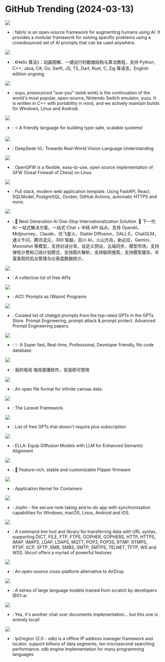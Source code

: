 # GitHub Trending (2024-03-13)

![](https://img.shields.io/badge/Python-New%20552-green?style=flat-square&logo=appveyor)
- [](https://github.comundefined): fabric is an open-source framework for augmenting humans using AI. It provides a modular framework for solving specific problems using a crowdsourced set of AI prompts that can be used anywhere.

![](https://img.shields.io/badge/Java-New%20592-green?style=flat-square&logo=appveyor)
- [](https://github.comundefined): 《Hello 算法》：动画图解、一键运行的数据结构与算法教程，支持 Python, C++, Java, C#, Go, Swift, JS, TS, Dart, Rust, C, Zig 等语言。English edition ongoing

![](https://img.shields.io/badge/C%2B%2B-New%20204-green?style=flat-square&logo=appveyor)
- [](https://github.comundefined): suyu, pronounced "sue-you" (wink wink) is the continuation of the world's most popular, open-source, Nintendo Switch emulator, yuzu. It is written in C++ with portability in mind, and we actively maintain builds for Windows, Linux and Android.

![](https://img.shields.io/badge/Rust-New%202-green?style=flat-square&logo=appveyor)
- [](https://github.comundefined): ⭐️ A friendly language for building type-safe, scalable systems!

![](https://img.shields.io/badge/Python-New%20156-green?style=flat-square&logo=appveyor)
- [](https://github.comundefined): DeepSeek-VL: Towards Real-World Vision-Language Understanding

![](https://img.shields.io/badge/Go-New%20238-green?style=flat-square&logo=appveyor)
- [](https://github.comundefined): OpenGFW is a flexible, easy-to-use, open source implementation of GFW (Great Firewall of China) on Linux

![](https://img.shields.io/badge/TypeScript-New%20440-green?style=flat-square&logo=appveyor)
- [](https://github.comundefined): Full stack, modern web application template. Using FastAPI, React, SQLModel, PostgreSQL, Docker, GitHub Actions, automatic HTTPS and more.

![](https://img.shields.io/badge/TypeScript-New%20283-green?style=flat-square&logo=appveyor)
- [](https://github.comundefined): 🚀 Next Generation AI One-Stop Internationalization Solution. 🚀 下一代 AI 一站式解决方案，一站式 Chat + 中转 API 站点，支持 OpenAI，Midjourney，Claude，讯飞星火，Stable Diffusion，DALL·E，ChatGLM，通义千问，腾讯混元，360 智脑，百川 AI，火山方舟，新必应，Gemini，Moonshot 等模型，支持对话分享，自定义预设，云端同步，模型市场，支持弹性计费和订阅计划模式，支持图片解析，支持联网搜索，支持模型缓存，丰富美观的后台管理与仪表盘数据统计。

![](https://img.shields.io/badge/Python-New%20424-green?style=flat-square&logo=appveyor)
- [](https://github.comundefined): A collective list of free APIs

![](https://img.shields.io/badge/Rust-New%20265-green?style=flat-square&logo=appveyor)
- [](https://github.comundefined): AICI: Prompts as (Wasm) Programs

![](https://img.shields.io/badge/none-New%20564-green?style=flat-square&logo=appveyor)
- [](https://github.comundefined): Curated list of chatgpt prompts from the top-rated GPTs in the GPTs Store. Prompt Engineering, prompt attack & prompt protect. Advanced Prompt Engineering papers.

![](https://img.shields.io/badge/TypeScript-New%20481-green?style=flat-square&logo=appveyor)
- [](https://github.comundefined): ✨ A Super fast, Real-time, Professional, Developer friendly, No code database

![](https://img.shields.io/badge/C-New%20329-green?style=flat-square&logo=appveyor)
- [](https://github.comundefined): 我的电视 电视直播软件，安装即可使用

![](https://img.shields.io/badge/JavaScript-New%20305-green?style=flat-square&logo=appveyor)
- [](https://github.comundefined): An open file format for infinite canvas data.

![](https://img.shields.io/badge/PHP-New%2036-green?style=flat-square&logo=appveyor)
- [](https://github.comundefined): The Laravel Framework.

![](https://img.shields.io/badge/JavaScript-New%2066-green?style=flat-square&logo=appveyor)
- [](https://github.comundefined): List of free GPTs that doesn't require plus subscription

![](https://img.shields.io/badge/Python-New%2055-green?style=flat-square&logo=appveyor)
- [](https://github.comundefined): ELLA: Equip Diffusion Models with LLM for Enhanced Semantic Alignment

![](https://img.shields.io/badge/C-New%20120-green?style=flat-square&logo=appveyor)
- [](https://github.comundefined): 🐬 Feature-rich, stable and customizable Flipper firmware

![](https://img.shields.io/badge/Go-New%2080-green?style=flat-square&logo=appveyor)
- [](https://github.comundefined): Application Kernel for Containers

![](https://img.shields.io/badge/TypeScript-New%20131-green?style=flat-square&logo=appveyor)
- [](https://github.comundefined): Joplin - the secure note taking and to-do app with synchronisation capabilities for Windows, macOS, Linux, Android and iOS.

![](https://img.shields.io/badge/C-New%2053-green?style=flat-square&logo=appveyor)
- [](https://github.comundefined): A command line tool and library for transferring data with URL syntax, supporting DICT, FILE, FTP, FTPS, GOPHER, GOPHERS, HTTP, HTTPS, IMAP, IMAPS, LDAP, LDAPS, MQTT, POP3, POP3S, RTMP, RTMPS, RTSP, SCP, SFTP, SMB, SMBS, SMTP, SMTPS, TELNET, TFTP, WS and WSS. libcurl offers a myriad of powerful features

![](https://img.shields.io/badge/Dart-New%20560-green?style=flat-square&logo=appveyor)
- [](https://github.comundefined): An open-source cross-platform alternative to AirDrop

![](https://img.shields.io/badge/Python-New%2053-green?style=flat-square&logo=appveyor)
- [](https://github.comundefined): A series of large language models trained from scratch by developers @01-ai

![](https://img.shields.io/badge/TypeScript-New%2050-green?style=flat-square&logo=appveyor)
- [](https://github.comundefined): Yes, it's another chat over documents implementation... but this one is entirely local!

![](https://img.shields.io/badge/Go-New%2029-green?style=flat-square&logo=appveyor)
- [](https://github.comundefined): Ip2region (2.0 - xdb) is a offline IP address manager framework and locator, support billions of data segments, ten microsecond searching performance. xdb engine implementation for many programming languages

